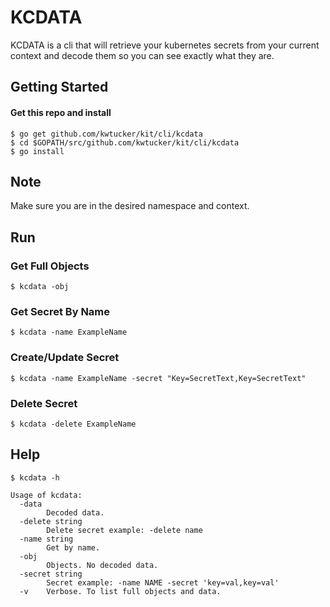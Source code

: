# KCDATA

KCDATA is a cli that will retrieve your kubernetes secrets from your current context and decode them so you can see exactly what they are.

## Getting Started

#### Get this repo and install

```shell
$ go get github.com/kwtucker/kit/cli/kcdata
$ cd $GOPATH/src/github.com/kwtucker/kit/cli/kcdata
$ go install
```

## Note
Make sure you are in the desired namespace and context.


## Run

### Get Full Objects

```shell
$ kcdata -obj
```

### Get Secret By Name

```shell
$ kcdata -name ExampleName
```

### Create/Update Secret

```shell
$ kcdata -name ExampleName -secret "Key=SecretText,Key=SecretText"
```

### Delete Secret
```shell
$ kcdata -delete ExampleName
```

## Help

```shell
$ kcdata -h

Usage of kcdata:
  -data
    	Decoded data.
  -delete string
    	Delete secret example: -delete name
  -name string
    	Get by name.
  -obj
    	Objects. No decoded data.
  -secret string
    	Secret example: -name NAME -secret 'key=val,key=val'
  -v	Verbose. To list full objects and data.
```